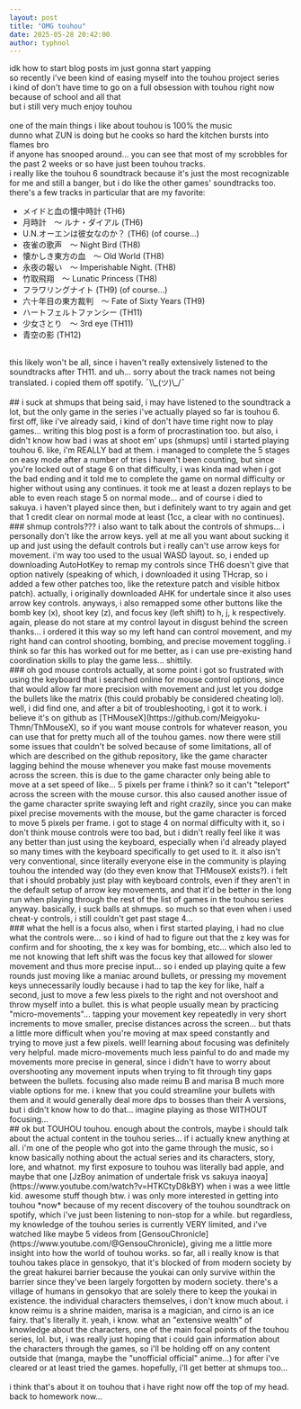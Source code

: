 ```yaml
---
layout: post
title: "OMG touhou"
date: 2025-05-28 20:42:00
author: typhnol
---
```

idk how to start blog posts im just gonna start yapping
<br>
so recently i've been kind of easing myself into the touhou project series
<br>
i kind of don't have time to go on a full obsession with touhou right now because of school and all that
<br>
but i still very much enjoy touhou
<br>
<br>
one of the main things i like about touhou is 100% the music
<br>
dunno what ZUN is doing but he cooks so hard the kitchen bursts into flames bro
<br>
if anyone has snooped around... you can see that most of my scrobbles for the past 2 weeks or so have just been touhou tracks.
<br>
i really like the touhou 6 soundtrack because it's just the most recognizable for me and still a banger, but i do like the other games' soundtracks too. there's a few tracks in particular that are my favorite:
<br>
- メイドと血の懐中時計 (TH6)
- 月時計　～ ルナ・ダイアル (TH6)
- U.N.オーエンは彼女なのか？ (TH6) (of course...)
- 夜雀の歌声　～ Night Bird (TH8)
- 懐かしき東方の血　～ Old World (TH8)
- 永夜の報い　～ Imperishable Night. (TH8)
- 竹取飛翔　～ Lunatic Princess (TH8)
- フラワリングナイト (TH9) (of course...)
- 六十年目の東方裁判　～ Fate of Sixty Years (TH9)
- ハートフェルトファンシー (TH11)
- 少女さとり　～ 3rd eye (TH11)
- 青空の影 (TH12)

<br>
this likely won't be all, since i haven't really extensively listened to the soundtracks after TH11. and uh... sorry about the track names not being translated. i copied them off spotify. ¯\\_(ツ)\_/¯ 
<br>
<br>
## i suck at shmups
that being said, i may have listened to the soundtrack a lot, but the only game in the series i've actually played so far is touhou 6. first off, like i've already said, i kind of don't have time right now to play games... writing this blog post is a form of procrastination too. but also, i didn't know how bad i was at shoot em' ups (shmups) until i started playing touhou 6. like, i'm REALLY bad at them. i managed to complete the 5 stages on easy mode after a number of tries i haven't been counting, but since you're locked out of stage 6 on that difficulty, i was kinda mad when i got the bad ending and it told me to complete the game on normal difficulty or higher without using any continues. it took me at least a dozen replays to be able to even reach stage 5 on normal mode... and of course i died to sakuya. i haven't played since then, but i definitely want to try again and get that 1 credit clear on normal mode at least (1cc, a clear with no continues).
<br>
### shmup controls???
i also want to talk about the controls of shmups... i personally don't like the arrow keys. yell at me all you want about sucking it up and just using the default controls but i really can't use arrow keys for movement. i'm way too used to the usual WASD layout. so, i ended up downloading AutoHotKey to remap my controls since TH6 doesn't give that option natively (speaking of which, i downloaded it using THcrap, so i added a few other patches too, like the retexture patch and visible hitbox patch). actually, i originally downloaded AHK for undertale since it also uses arrow key controls. anyways, i also remapped some other buttons like the bomb key (x), shoot key (z), and focus key (left shift) to h, j, k respectively. again, please do not stare at my control layout in disgust behind the screen thanks... i ordered it this way so my left hand can control movement, and my right hand can control shooting, bombing, and precise movement toggling. i think so far this has worked out for me better, as i can use pre-existing hand coordination skills to play the game less... shittily. 
<br>
### oh god mouse controls
actually, at some point i got so frustrated with using the keyboard that i searched online for mouse control options, since that would allow far more precision with movement and just let you dodge the bullets like the matrix (this could probably be considered cheating lol). well, i did find one, and after a bit of troubleshooting, i got it to work. i believe it's on github as [THMouseX](https://github.com/Meigyoku-Thmn/ThMouseX), so if you want mouse controls for whatever reason, you can use that for pretty much all of the touhou games. now there were still some issues that couldn't be solved because of some limitations, all of which are described on the github repository, like the game character lagging behind the mouse whenever you make fast mouse movements across the screen. this is due to the game character only being able to move at a set speed of like... 5 pixels per frame i think? so it can't "teleport" across the screen with the mouse cursor. this also caused another issue of the game character sprite swaying left and right crazily, since you can make pixel precise movements with the mouse, but the game character is forced to move 5 pixels per frame. i got to stage 4 on normal difficulty with it, so i don't think mouse controls were too bad, but i didn't really feel like it was any better than just using the keyboard, especially when i'd already played so many times with the keyboard specifically to get used to it. it also isn't very conventional, since literally everyone else in the community is playing touhou the intended way (do they even know that THMouseX exists?). i felt that i should probably just play with keyboard controls, even if they aren't in the default setup of arrow key movements, and that it'd be better in the long run when playing through the rest of the list of games in the touhou series anyway. basically, i suck balls at shmups. so much so that even when i used cheat-y controls, i still couldn't get past stage 4...
<br>
### what the hell is a focus
also, when i first started playing, i had no clue what the controls were... so i kind of had to figure out that the z key was for confirm and for shooting, the x key was for bombing, etc... which also led to me not knowing that left shift was the focus key that allowed for slower movement and thus more precise input... so i ended up playing quite a few rounds just moving like a maniac around bullets, or pressing my movement keys unnecessarily loudly because i had to tap the key for like, half a second, just to move a few less pixels to the right and not overshoot and throw myself into a bullet. this is what people usually mean by practicing "micro-movements"... tapping your movement key repeatedly in very short increments to move smaller, precise distances across the screen... but thats a little more difficult when you're moving at max speed constantly and trying to move just a few pixels. well! learning about focusing was definitely very helpful. made micro-movements much less painful to do and made my movements more precise in general, since i didn't have to worry about overshooting any movement inputs when trying to fit through tiny gaps between the bullets. focusing also made reimu B and marisa B much more viable options for me. i knew that you could streamline your bullets with them and it would generally deal more dps to bosses than their A versions, but i didn't know how to do that... imagine playing as those WITHOUT focusing...
<br>
## ok but TOUHOU touhou.
enough about the controls, maybe i should talk about the actual content in the touhou series... if i actually knew anything at all. i'm one of the people who got into the game through the music, so i know basically nothing about the actual series and its characters, story, lore, and whatnot. my first exposure to touhou was literally bad apple, and maybe that one [JzBoy animation of undertale frisk vs sakuya inaoya](https://www.youtube.com/watch?v=HTKCtyD8kBY) when i was a wee little kid. awesome stuff though btw. i was only more interested in getting into touhou *now* because of my recent discovery of the touhou soundtrack on spotify, which i've just been listening to non-stop for a while. but regardless, my knowledge of the touhou series is currently VERY limited, and i've watched like maybe 5 videos from [GensouChronicle](https://www.youtube.com/@GensouChronicle), giving me a little more insight into how the world of touhou works. so far, all i really know is that touhou takes place in gensokyo, that it's blocked of from modern society by the great hakurei barrier because the youkai can only survive within the barrier since they've been largely forgotten by modern society. there's a village of humans in gensokyo that are solely there to keep the youkai in existence. the individual characters themselves, i don't know much about. i know reimu is a shrine maiden, marisa is a magician, and cirno is an ice fairy. that's literally it. yeah, i know. what an "extensive wealth" of knowledge about the characters, one of the main focal points of the touhou series, lol. but, i was really just hoping that i could gain information about the characters through the games, so i'll be holding off on any content outside that (manga, maybe the "unofficial official" anime...) for after i've cleared or at least tried the games. hopefully, i'll get better at shmups too...
<br>
<br>
i think that's about it on touhou that i have right now off the top of my head. back to homework now...
